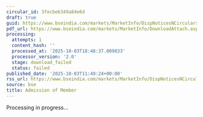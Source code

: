 ```yaml
---
circular_id: 3fecbe6349a84e6d
draft: true
guid: https://www.bseindia.com/markets/MarketInfo/DispNoticesNCirculars.aspx?Noticeid={5AFEF3EB-9BA8-4464-B692-B1B15139AE7C}&noticeno=20251003-33&dt=10/03/2025&icount=33&totcount=73&flag=0
pdf_url: https://www.bseindia.com/markets/MarketInfo/DownloadAttach.aspx?id=20251003-33&attachedId=
processing:
  attempts: 1
  content_hash: ''
  processed_at: '2025-10-03T18:48:37.009833'
  processor_version: '2.0'
  stage: download_failed
  status: failed
published_date: '2025-10-03T11:49:24+00:00'
rss_url: https://www.bseindia.com/markets/MarketInfo/DispNoticesNCirculars.aspx?Noticeid={5AFEF3EB-9BA8-4464-B692-B1B15139AE7C}&noticeno=20251003-33&dt=10/03/2025&icount=33&totcount=73&flag=0
source: bse
title: Admission of Member
---
```


Processing in progress...
